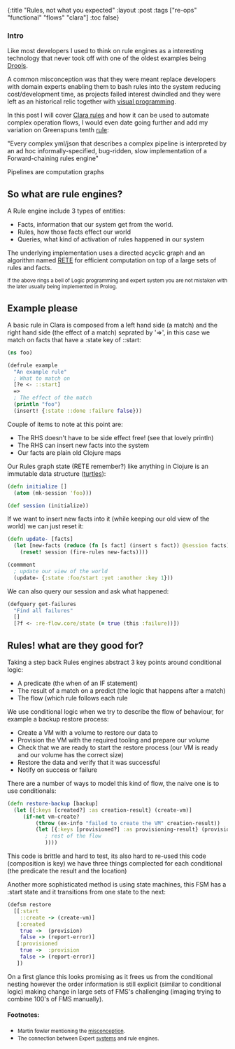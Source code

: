 {:title "Rules, not what you expected"
 :layout :post
 :tags  ["re-ops" "functional" "flows" "clara"]
 :toc false}

### Intro

Like most developers I used to think on rule engines as a interesting technology that never took off with one of the oldest examples being [Drools](https://www.drools.org/).

A common misconception was that they were meant replace developers with domain experts enabling them to bash rules into the system reducing cost/development time, as projects failed interest dwindled and they were left as an historical relic together with [visual programming](https://en.wikipedia.org/wiki/Visual_programming_language).

In this post I will cover [Clara rules](https://github.com/cerner/clara-rules) and how it can be used to automate complex operation flows, I would even date going further and add my variation on Greenspuns tenth [rule](https://en.wikipedia.org/wiki/Greenspun%27s_tenth_rule):


"Every complex yml/json that describes a complex pipeline is interpreted by an ad hoc informally-specified, bug-ridden, slow implementation of a Forward-chaining rules engine"

  Pipelines are computation graphs


## So what are rule engines?

A Rule engine include 3 types of entities:

* Facts, information that our system get from the world.
* Rules, how those facts effect our world
* Queries, what kind of activation of rules happened in our system


The underlying implementation uses a directed acyclic graph and an algorithm named [RETE](https://en.wikipedia.org/wiki/Rete_algorithm) for efficient computation on top of a large sets of rules and facts.

<small>If the above rings a bell of Logic programming and expert system you are not mistaken with the later usually being implemented in Prolog.</small>

## Example please

A basic rule in Clara is composed from a left hand side (a match) and the right hand side (the effect of a match) seprated by '=>', in this case we match on facts that have a :state key of ::start:

```clojure
(ns foo)

(defrule example
  "An example rule"
  ; What to match on
  [?e <- ::start]
  =>
  ; The effect of the match
  (println "foo")
  (insert! {:state ::done :failure false}))
```

Couple of items to note at this point are:

* The RHS doesn't have to be side effect free! (see that lovely println)
* The RHS can insert new facts into the system
* Our facts are plain old Clojure maps

Our Rules graph state (RETE remember?) like anything in Clojure is an immutable data structure ([turtles](https://en.wikipedia.org/wiki/Turtles_all_the_way_down)):

```clojure
(defn initialize []
  (atom (mk-session 'foo)))

(def session (initialize))
```

If we want to insert new facts into it (while keeping our old view of the world) we can just reset it:

```clojure
(defn update- [facts]
  (let [new-facts (reduce (fn [s fact] (insert s fact)) @session facts)]
    (reset! session (fire-rules new-facts))))

(commment
  ; update our view of the world
  (update- {:state :foo/start :yet :another :key 1}))
```

We can also query our session and ask what happened:

```clojure
(defquery get-failures
  "Find all failures"
  []
  [?f <- :re-flow.core/state (= true (this :failure))])
```

## Rules! what are they good for?

Taking a step back Rules engines abstract 3 key points around conditional logic:

* A predicate (the when of an IF statement)
* The result of a match on a predict (the logic that happens after a match)
* The flow (which rule follows each rule

We use conditional logic when we try to describe the flow of behaviour, for example a backup restore process:

* Create a VM with a volume to restore our data to
* Provision the VM with the required tooling and prepare our volume
* Check that we are ready to start the restore process (our VM is ready and our volume has the correct size)
* Restore the data and verify that it was successful
* Notify on success or failure

There are a number of ways to model this kind of flow, the naive one is to use conditionals:

```clojure
(defn restore-backup [backup]
  (let [{:keys [created?] :as creation-result} (create-vm)]
     (if-not vm-create?
         (throw (ex-info "failed to create the VM" creation-result))
         (let [{:keys [provisioned?] :as provisioning-result} (provision)]
            ; rest of the flow
            ))))
```

This code is brittle and hard to test, its also hard to re-used this code (composition is key) we have three things complected for each conditional (the predicate the result and the location)

Another more sophisticated method is using state machines, this FSM has a :start state and it transitions from one state to the next:
```clojure
(defsm restore
  [[:start
    ::create -> (create-vm)]
   [:created
    true ->  (provision)
    false -> (report-error)]
   [:provisioned
    true ->  :provision
    false -> (report-error)]
   ])
```

On a first glance this looks promising as it frees us from the conditional nesting however the order information is still explicit (similar to conditional logic) making change in large sets of FMS's challenging (imaging trying to combine 100's of FMS manually).

#### Footnotes:
* <small>Martin fowler mentioning the [misconception](https://martinfowler.com/bliki/RulesEngine.html).</small>
* <small> The connection between Expert [systems](https://en.wikipedia.org/wiki/Expert_system) and rule engines.</small>



